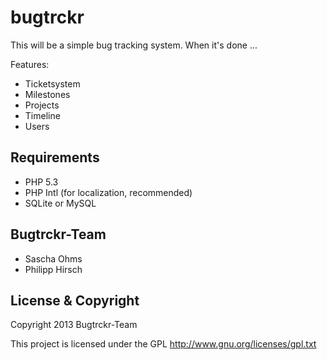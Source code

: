 # bugtrckr

This will be a simple bug tracking system. When it's done ...

Features:

* Ticketsystem
* Milestones
* Projects
* Timeline
* Users

## Requirements
* PHP 5.3
* PHP Intl (for localization, recommended)
* SQLite or MySQL

## Bugtrckr-Team
* Sascha Ohms 
* Philipp Hirsch

## License & Copyright
Copyright 2013 Bugtrckr-Team

This project is licensed under the GPL
http://www.gnu.org/licenses/gpl.txt
